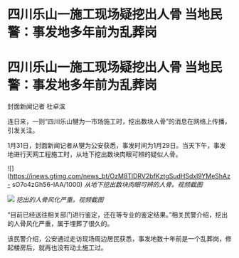 # 四川乐山一施工现场疑挖出人骨 当地民警：事发地多年前为乱葬岗

# 四川乐山一施工现场疑挖出人骨 当地民警：事发地多年前为乱葬岗

封面新闻记者 杜卓滨

连日来，一则“四川乐山犍为一市场施工时，挖出数块人骨”的消息在网络上传播，引发关注。

1月31日，封面新闻记者从犍为公安获悉，事发时间为1月29日。当天下午，事发地进行天网工程施工时，从地下挖出数块肉眼可辨的疑似人骨。

![](https://inews.gtimg.com/news_bt/OzM8TlDRV2bfKztgSudHSdxl9YMeShAz-
sO7o4zGh56-IAA/1000) _从地下挖出数块肉眼可辨的人骨。视频截图_

![](https://inews.gtimg.com/news_bt/OCBb9QOQGiHJoWihAwdseEXkbiFIxvBIQ1dw_2yrybjS8AA/1000)
_挖出的人骨风化严重。视频截图_

“目前已经送往相关部门进行鉴定，还在等专业的鉴定结果。”相关民警介绍，挖出的人骨风化严重，属于埋葬了很久的。

该民警介绍，公安通过走访现场周边居民获悉，事发地数十年前是一个乱葬岗，修起楼房后，就再也没有动土施工过。

